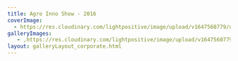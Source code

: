 ```yaml
---
title: Agro Inno Show - 2016
coverImage:
  - https://res.cloudinary.com/lightpositive/image/upload/v1647560779/uploads/Agro%20Inno%20Show%20-%202016/20160920_173036dddd.jpg
galleryImages:
   - ,https://res.cloudinary.com/lightpositive/image/upload/v1647560779/uploads/Agro%20Inno%20Show%20-%202016/20160920_173036dddd.jpg
layout: galleryLayout_corporate.html
---
```

